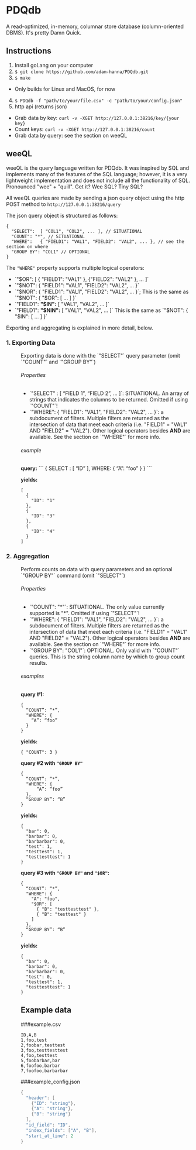 # PDQdb

A read-optimized, in-memory, columnar store database (column-oriented DBMS). It's pretty Damn Quick.


## Instructions

1. Install goLang on your computer
2. `$ git clone https://github.com/adam-hanna/PDQdb.git`
3. `$ make`
  * Only builds for Linux and MacOS, for now
4. `$ PDQdb -f "path/to/your/file.csv" -c "path/to/your/config.json"`
5. http api (returns json)
  * Grab data by key: `curl -v -XGET http://127.0.0.1:38216/key/{your key}`
  * Count keys: `curl -v -XGET http://127.0.0.1:38216/count`
  * Grab data by query: see the section on weeQL

## weeQL
weeQL is the query language written for PDQdb. It was inspired by SQL and implements many of the features of the SQL language; however, it is a very lightweight implementation and does not include all the functionality of SQL. Pronounced "wee" + "quill". Get it? Wee SQL? Tiny SQL?

All weeQL queries are made by sending a json query object using the http POST method to `http://127.0.0.1:38216/query`

The json query object is structured as follows:

```
{
  "SELECT":  [ "COL1", "COL2", ... ], // SITUATIONAL
  "COUNT": "*", // SITUATIONAL
  "WHERE":   { "FIELD1": "VAL1", "FIELD2": "VAL2", ... }, // see the section on where
  "GROUP BY": "COL1" // OPTIONAL
}
```

The `"WHERE"` property supports multiple logical operators:
<ul>
  <li>`"$OR": [ { "FIELD1": "VAL1" }, {"FIELD2": "VAL2" }, ... ]`</li>
  <li>`"$NOT": { "FIELD1": "VAL1", "FIELD2": "VAL2", ... }`</li>
  <li>`"$NOR": { "FIELD1": "VAL1", "FIELD2": "VAL2", ... }`; This is the same as `"$NOT": { "$OR": [ ... ] }`</li>
  <li>`"FIELD1": <b>"$IN":</b> [ "VAL1", "VAL2", ... ]`</li>
  <li>`"FIELD1": <b>"$NIN":</b> [ "VAL1", "VAL2", ... ]` This is the same as `"$NOT": { "$IN": [ ... ] }`</li>
</ul>

Exporting and aggregating is explained in more detail, below.
<dl>
  <dt><h3>1. Exporting Data</h3>
  <dd>Exporting data is done with the `"SELECT"` query parameter (omit `"COUNT"` and `"GROUP BY"`)
  <dd><h6>Properties</h6>
  <ul>
    <li>`"SELECT" : [ “FIELD 1”, “FIELD 2”, … ]`: SITUATIONAL. An array of strings that indicates the columns to be returned. Omitted if using `"COUNT"`!</li>
    <li>`"WHERE":   { "FIELD1": "VAL1", "FIELD2": "VAL2", ... }`: a subdocument of filters. Multiple filters are returned as the intersection of data that meet each criteria (i.e. "FIELD1" = "VAL1" AND "FIELD2" = "VAL2"). Other logical operators besides <b>AND</b> are available. See the section on `"WHERE"` for more info.</li>
  </ul>
  <dd><h6>example</h6>
  <dd>
<b>query:</b>
```
{
  SELECT : [ “ID” ],
  WHERE: {
    “A”: “foo”
  }
}
```

<b>yields:</b>
```
[
  {
    "ID": "1"
  },
  {
    "ID": "3"
  },
  {
    "ID": "4"
  }
]
```
  <dt><h3>2. Aggregation</h3>
  <dd>Perform counts on data with query parameters and an optional `"GROUP BY"` command (omit `"SELECT"`)
  <dd><h6>Properties</h6>
  <ul>
    <li>`"COUNT": "*"`: SITUATIONAL. The only value currently supported is "*". Omitted if using `"SELECT"`!</li>
    <li>`"WHERE":   { "FIELD1": "VAL1", "FIELD2": "VAL2", ... }`: a subdocument of filters. Multiple filters are returned as the intersection of data that meet each criteria (i.e. "FIELD1" = "VAL1" AND "FIELD2" = "VAL2"). Other logical operators besides <b>AND</b> are available. See the section on `"WHERE"` for more info.</li>
    <li>`"GROUP BY": "COL1"`: OPTIONAL. Only valid with `"COUNT"` queries. This is the string column name by which to group count results.</li>
  </ul>
  <dd><h6>examples</h6>
  <dd>
<b>query #1:</b>

```
{
  “COUNT”: “*”,
  "WHERE": {
    “A”: “foo”
  }
}
```

<b>yields:</b>

```
{ "COUNT": 3 }
```

<b>query #2 with `"GROUP BY"`</b>

```
{
  “COUNT”: “*”,
  "WHERE": {
      “A”: “foo”
  },
  “GROUP BY”: “B”
}
```

<b>yields:</b>

```
{
  "bar": 0,
  "barbar": 0,
  "barbarbar": 0,
  "test": 1,
  "testtest": 1,
  "testtesttest": 1
}
```

<b>query #3 with `"GROUP BY"` and `"$OR"`:</b>

```
{
  “COUNT”: “*”,
  "WHERE": {
    "A": "foo",
    "$OR": [
      { "B": "testtesttest" },
      { "B": "testtest" }
    ]
  },
  “GROUP BY”: “B”
}
```

<b>yields:</b>

```
{
  "bar": 0,
  "barbar": 0,
  "barbarbar": 0,
  "test": 0,
  "testtest": 1,
  "testtesttest": 1
}
```

## Example data
###example.csv
```
ID,A,B
1,foo,test
2,foobar,testtest
3,foo,testtesttest
4,foo,testtest
5,foobarbar,bar
6,foofoo,barbar
7,foofoo,barbarbar
```

###example_config.json
```go
{
  "header": [
    {"ID": "string"},
    {"A": "string"},
    {"B": "string"}
  ],
  "id_field": "ID",
  "index_fields": ["A", "B"],
  "start_at_line": 2
}  
```
